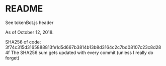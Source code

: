 # README #
See tokenBot.js header

As of October 12, 2018.

SHA256 of code: 3f74c315d3165888813fe1d5d667b3814b13b8d3164c2c7bd08107c23c8d284f
The SHA256 sum gets updated with every commit (unless I really do forget)
